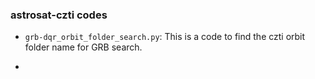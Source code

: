 ### astrosat-czti codes

+ `grb-dqr_orbit_folder_search.py`: This is a code to find the czti orbit folder name for GRB search.

+ 
